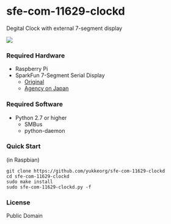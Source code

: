 # sfe-com-11629-clockd
Degital Clock with external 7-segment display

<img src="https://raw.githubusercontent.com/wiki/yukkeorg/sfe-com-11629-clockd/image.jpg">

### Required Hardware
- Raspberry Pi
- SparkFun 7-Segment Serial Display
  - [Original](https://www.sparkfun.com/products/11441)
  - [Agency on Japan](https://www.switch-science.com/catalog/1159/)
  
### Required Software
- Python 2.7 or higher
  - SMBus
  - python-daemon

### Quick Start
(in Raspbian)
```
git clone https://github.com/yukkeorg/sfe-com-11629-clockd
cd sfe-com-11629-clockd
sudo make install
sudo sfe-com-11629-clockd.py -f
```

### License
Public Domain
